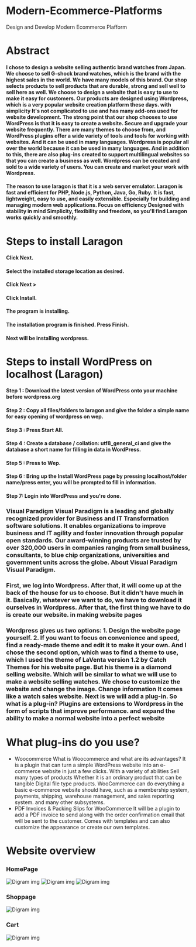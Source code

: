 # Modern-Ecommerce-Platforms
Design and Develop Modern Ecommerce Plafform

# Abstract
#### I chose to design a website selling authentic brand watches from Japan. We choose to sell G-shock brand watches, which is the brand with the highest sales in the world. We have many models of this brand. Our shop selects products to sell products that are durable, strong and sell well to sell here as well. We choose to design a website that is easy to use to make it easy for customers. Our products are designed using Wordpress, which is a very popular website creation platform these days. with simplicity It's not complicated to use and has many add-ons used for website development. The strong point that our shop chooses to use WordPress is that it is easy to create a website. Secure and upgrade your website frequently. There are many themes to choose from, and WordPress plugins offer a wide variety of tools and tools for working with websites. And it can be used in many languages. Wordpress is popular all over the world because it can be used in many languages. And in addition to this, there are also plug-ins created to support multilingual websites so that you can create a business as well. Wordpress can be created and sold to a wide variety of users. You can create and market your work with Wordpress.

#### The reason to use laragon is that it is a web server emulator. Laragon is fast and efficient for PHP, Node.js, Python, Java, Go, Ruby. It is fast, lightweight, easy to use, and easily extensible. Especially for building and managing modern web applications. Focus on efficiency Designed with stability in mind Simplicity, flexibility and freedom, so you'll find Laragon works quickly and smoothly.

# Steps to install Laragon
#### Click Next.
#### Select the installed storage location as desired.
#### Click Next >
#### Click Install.
#### The program is installing.
#### The installation program is finished. Press Finish.
#### Next will be installing wordpress.

# Steps to install WordPress on localhost (Laragon)
#### Step 1 : Download the latest version of WordPress onto your machine before wordpress.org
#### Step 2 : Copy all files/folders to laragon and give the folder a simple name for easy opening of wordpress on wep.
#### Step 3 : Press Start All.
#### Step 4 : Create a database / collation: utf8_general_ci and give the database a short name for filling in data in WordPress.
#### Step 5 : Press to Wep.
#### Step 6 : Bring up the Install WordPress page by pressing localhost/folder name/press enter, you will be prompted to fill in information.
#### Step 7: Login into WordPress and you're done.

### Visual Paradigm Visual Paradigm is a leading and globally recognized provider for Business and IT Transformation software solutions. It enables organizations to improve business and IT agility and foster innovation through popular open standards. Our award-winning products are trusted by over 320,000 users in companies ranging from small business, consultants, to blue chip organizations, universities and government units across the globe. About Visual Paradigm Visual Paradigm.

### First, we log into Wordpress. After that, it will come up at the back of the house for us to choose. But it didn't have much in it. Basically, whatever we want to do, we have to download it ourselves in Wordpress. After that, the first thing we have to do is create our website. in making website pages
### Wordpress gives us two options: 1. Design the website page yourself. 2. If you want to focus on convenience and speed, find a ready-made theme and edit it to make it your own. And I chose the second option, which was to find a theme to use, which I used the theme of LaVenta version 1.2 by Catch Themes for his website page. But his theme is a diamond selling website. Which will be similar to what we will use to make a website selling watches. We chose to customize the website and change the image. Change information It comes like a watch sales website. Next is we will add a plug-in. So what is a plug-in? Plugins are extensions to Wordpress in the form of scripts that improve performance. and expand the ability to make a normal website into a perfect website

# What plug-ins do you use?
- Woocommerce What is Woocommerce and what are its advantages? It is a plugin that can turn a simple WordPress website into an e-commerce website in just a few clicks. With a variety of abilities Sell many types of products Whether it is an ordinary product that can be tangible Digital file type products. WooCommerce can do everything a basic e-commerce website should have, such as a membership system, payments, shipping, warehouse management, and sales reporting system. and many other subsystems.
- PDF Invoices & Packing Slips for WooCommerce It will be a plugin to add a PDF invoice to send along with the order confirmation email that will be sent to the customer. Comes with templates and can also customize the appearance or create our own templates.
  
# Website overview
### HomePage
![Digram img](img/111.png)
![Digram img](img/222.png)
![Digram img](img/333.png)
### Shoppage
![Digram img](img/444.png)
### Cart
![Digram img](img/555.png)
